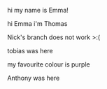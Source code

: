 hi my name is Emma!

hi Emma i'm Thomas

Nick's branch does not work >:(

tobias was here


my favourite colour is purple 

Anthony was here
